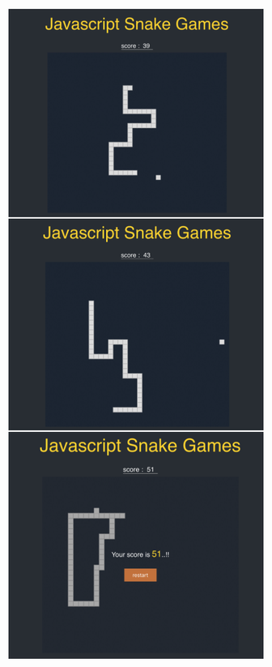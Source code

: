 ![gameplay1](./src/img/gameplay1.png)
![gameplay2](./src/img/gamePlay2.png)
![gameplay3](./src/img/gamePlay3.png)
